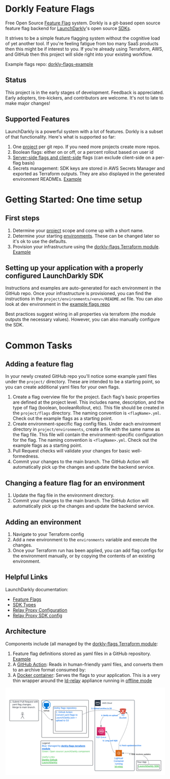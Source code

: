 # Dorkly Feature Flags
Free Open Source [Feature Flag](https://martinfowler.com/articles/feature-toggles.html) system.
Dorkly is a git-based open source feature flag backend for [LaunchDarkly](https://launchdarkly.com/features/feature-flags/)'s open source [SDKs](https://docs.launchdarkly.com/sdk).

It strives to be a simple feature flagging system without the cognitive load of yet another tool. If you're feeling fatigue from too many SaaS products then this might be if interest to you.
If you're already using Terraform, AWS, and GitHub then this project will slide right into your existing workflow.

Example flags repo: [dorkly-flags-example](https://github.com/dorklyorg/dorkly-flags-example)

## Status
This project is in the early stages of development. Feedback is appreciated. Early adopters, tire-kickers, and contributors are welcome. It's not to late to make major changes!

## Supported Features
LaunchDarkly is a powerful system with a lot of features. Dorkly is a subset of that functionality. Here's what is supported so far:
1. One [project](https://docs.launchdarkly.com/home/getting-started/vocabulary#project) per git repo. If you need more projects create more repos.
2. Boolean flags: either on or off, or a percent rollout based on user id
3. [Server-side flags and client-side](https://docs.launchdarkly.com/sdk/concepts/client-side-server-side) flags (can exclude client-side on a per-flag basis)
4. Secrets management: SDK keys are stored in AWS Secrets Manager and exported as Terraform outputs. They are also displayed in the generated environment READMEs. [Example](https://github.com/dorklyorg/dorkly-flags-example/tree/main/project/environments/dev)

# Getting Started: One time setup
## First steps
1. Determine your [project](https://docs.launchdarkly.com/home/getting-started/vocabulary#project) scope and come up with a short name.
2. Determine your starting [environments](https://docs.launchdarkly.com/home/getting-started/vocabulary#environment). These can be changed later so it's ok to use the defaults.
3. Provision your infrastructure using the [dorkly-flags Terraform module](https://registry.terraform.io/modules/dorklyorg/dorkly-flags/aws/latest). [Example](https://github.com/dorklyorg/terraform-aws-dorkly-flags/blob/main/examples/main/main.tf)

## Setting up your application with a properly configured LaunchDarkly SDK
Instructions and examples are auto-generated for each environment in the GitHub repo. Once your infrastructure is provisioned, you can find the instructions in the `project/environments/<env>/README.md` file.
You can also look at dev environment in the [example flags repo](https://github.com/dorklyorg/dorkly-flags-example/tree/main/project/environments/dev)

Best practices suggest wiring in all properties via terraform (the module outputs the necessary values). However, you can also manually configure the SDK.

# Common Tasks
## Adding a feature flag
In your newly created GitHub repo you'll notice some example yaml files under the `project/` directory. These are intended to be a starting point, so you can create additional yaml files for your own flags.
1. Create a flag overview file for the project. Each flag's basic properties are defined at the project level. This includes name, description, and the type of flag (boolean, booleanRollout, etc). This file should be created in the `project/flags` directory. The naming convention is `<flagName>.yml`. Check out the example flags as a starting point.
2. Create environment-specific flag config files. Under each environment directory in `project/environments`, create a file with the same name as the flag file. This file will contain the environment-specific configuration for the flag. The naming convention is `<flagName>.yml`. Check out the example flags as a starting point.
3. Pull Request checks will validate your changes for basic well-formedness.
4. Commit your changes to the main branch. The GitHub Action will automatically pick up the changes and update the backend service.

## Changing a feature flag for an environment
1. Update the flag file in the environment directory.
2. Commit your changes to the main branch. The GitHub Action will automatically pick up the changes and update the backend service.

## Adding an environment
1. Navigate to your Terraform config
2. Add a new environment to the `environments` variable and execute the changes.
3. Once your Terraform run has been applied, you can add flag configs for the environment manually, or by copying the contents of an existing environment.

## Helpful Links
LaunchDarkly documentation:
* [Feature Flags](https://launchdarkly.com/features/feature-flags/)
* [SDK Types](https://docs.launchdarkly.com/sdk/concepts/client-side-server-side)
* [Relay Proxy Configuration](https://docs.launchdarkly.com/sdk/features/relay-proxy-configuration/proxy-mode)
* [Relay Proxy SDK config](https://docs.launchdarkly.com/sdk/relay-proxy/sdk-config)


## Architecture
Components include (all managed by the [dorkly-flags Terraform module](https://registry.terraform.io/modules/dorklyorg/dorkly-flags/aws/latest):
1. Feature flag definitions stored as yaml files in a GitHub repository. [Example](https://github.com/dorklyorg/dorkly-flags-example)
2. A [GitHub Action](https://github.com/dorklyorg/dorkly): Reads in human-friendly yaml files, and converts them to an archive format consumed by:
3. A [Docker container](https://github.com/dorklyorg/dorkly/blob/main/docker/Dockerfile): Serves the flags to your application. This is a very thin wrapper around the [ld-relay](https://docs.launchdarkly.com/sdk/relay-proxy) appliance running in [offline mode](https://docs.launchdarkly.com/sdk/relay-proxy/offline)

![dorkly.png](dorkly.png)